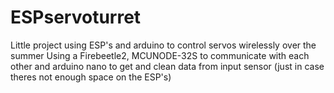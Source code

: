 # ESPservoturret
Little project using ESP's and arduino to control servos wirelessly over the summer
Using a Firebeetle2, MCUNODE-32S to communicate with each other and arduino nano to get and clean data from input sensor (just in case theres not enough space on the ESP's)
